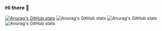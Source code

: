 ### Hi there 👋
[![Anurag's GitHub stats](https://github-readme-stats.vercel.app/api?username=DeadsFire)](https://github.com/anuraghazra/github-readme-stats)
![Anurag's GitHub stats](https://github-readme-stats.vercel.app/api?username=DeadsFire&hide=contribs,prs)
![Anurag's GitHub stats](https://github-readme-stats.vercel.app/api?username=DeadsFire&count_private=true)
![Anurag's GitHub stats](https://github-readme-stats.vercel.app/api?username=DeadsFire&show_icons=true)


<!--
**DeadsFire/DeadsFire** is a ✨ _special_ ✨ repository because its `README.md` (this file) appears on your GitHub profile.

Here are some ideas to get you started:

- 🔭 I’m currently working on ...
- 🌱 I’m currently learning ...
- 👯 I’m looking to collaborate on ...
- 🤔 I’m looking for help with ...
- 💬 Ask me about ...
- 📫 How to reach me: ...
- 😄 Pronouns: ...
- ⚡ Fun fact: ...
-->

